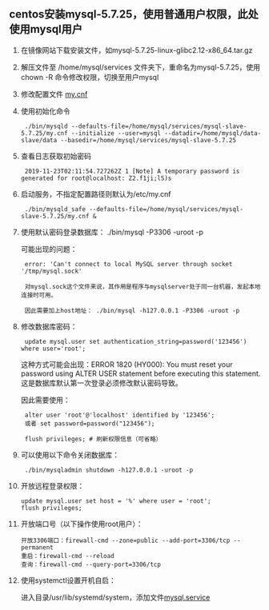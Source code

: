 ## centos安装mysql-5.7.25，使用普通用户权限，此处使用mysql用户

1. 在镜像网站下载安装文件，如mysql-5.7.25-linux-glibc2.12-x86_64.tar.gz

2. 解压文件至 /home/mysql/services 文件夹下，重命名为mysql-5.7.25，使用chown -R 命令修改权限，切换至用户mysql

3. 修改配置文件 [my.cnf](my.cnf)

4. 使用初始化命令 

		./bin/mysqld --defaults-file=/home/mysql/services/mysql-slave-5.7.25/my.cnf --initialize --user=mysql --datadir=/home/mysql/data-slave/data --basedir=/home/mysql/services/mysql-slave-5.7.25

5. 查看日志获取初始密码

		2019-11-23T02:11:54.727262Z 1 [Note] A temporary password is generated for root@localhost: Z2.f1ji;lS)s

6. 启动服务，不指定配置路径则默认为/etc/my.cnf

		./bin/mysqld_safe --defaults-file=/home/mysql/services/mysql-slave-5.7.25/my.cnf &

7. 使用默认密码登录数据库： ./bin/mysql -P3306 -uroot -p

	可能出现的问题：
	
		error: 'Can't connect to local MySQL server through socket '/tmp/mysql.sock'
		
		对mysql.sock这个文件来说，其作用是程序与mysqlserver处于同一台机器，发起本地连接时可用。 
		
		因此需要加上host地址： ./bin/mysql -h127.0.0.1 -P3306 -uroot -p
		
8. 修改数据库密码：
	
		update mysql.user set authentication_string=password('123456') where user='root';
	
	这种方式可能会出现：ERROR 1820 (HY000): You must reset your password using ALTER USER statement before executing this statement.
	这是数据库默认第一次登录必须修改默认密码导致。

	因此需要使用：

		alter user 'root'@'localhost' identified by '123456';  
		或者 set password=password("123456");

		flush privileges; # 刷新权限信息（可省略）
	
9. 可以使用以下命令关闭数据库：

		./bin/mysqladmin shutdown -h127.0.0.1 -uroot -p

10. 开放远程登录权限：

		update mysql.user set host = '%' where user = 'root';
		flush privileges;

11. 开放端口号（以下操作使用root用户）：  

		开放3306端口：firewall-cmd --zone=public --add-port=3306/tcp --permanent
		重启：firewall-cmd --reload
		查询：firewall-cmd --query-port=3306/tcp

12. 使用systemctl设置开机自启：

	进入目录/usr/lib/systemd/system，添加文件[mysql.service](mysql.service)

	